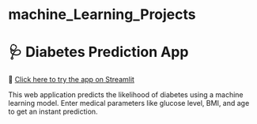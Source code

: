 # machine_Learning_Projects
# 🩺 Diabetes Prediction App

🚀 [Click here to try the app on Streamlit](https://machinelearningprojects-7dwdt7dmbhhh4qb6whrpul.streamlit.app/)

This web application predicts the likelihood of diabetes using a machine learning model. 
Enter medical parameters like glucose level, BMI, and age to get an instant prediction.
